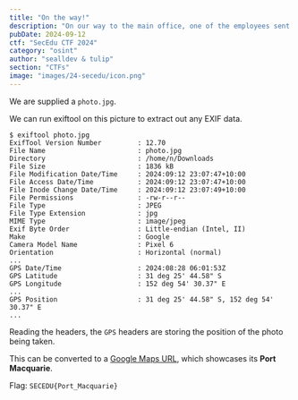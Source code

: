 ```yaml
---
title: "On the way!"
description: "On our way to the main office, one of the employees sent us this photo, telling us that we needed to stop by on our way down. But unfortunately, they forgot to tell us where this was. Nice. Where abouts was this photo taken? Wrap in `SECEDU{}`. If it's a city with one or more words, space with \"_\". \nHint: Don't forget to capitalise the city name"
pubDate: 2024-09-12
ctf: "SecEdu CTF 2024"
category: "osint"
author: "sealldev & tulip"
section: "CTFs"
image: "images/24-secedu/icon.png"
---
```




We are supplied a `photo.jpg`.

We can run exiftool on this picture to extract out any EXIF data.

```
$ exiftool photo.jpg
ExifTool Version Number         : 12.70
File Name                       : photo.jpg
Directory                       : /home/n/Downloads
File Size                       : 1836 kB
File Modification Date/Time     : 2024:09:12 23:07:47+10:00
File Access Date/Time           : 2024:09:12 23:07:47+10:00
File Inode Change Date/Time     : 2024:09:12 23:07:49+10:00
File Permissions                : -rw-r--r--
File Type                       : JPEG
File Type Extension             : jpg
MIME Type                       : image/jpeg
Exif Byte Order                 : Little-endian (Intel, II)
Make                            : Google
Camera Model Name               : Pixel 6
Orientation                     : Horizontal (normal)
...
GPS Date/Time                   : 2024:08:28 06:01:53Z
GPS Latitude                    : 31 deg 25' 44.58" S
GPS Longitude                   : 152 deg 54' 30.37" E
...
GPS Position                    : 31 deg 25' 44.58" S, 152 deg 54' 30.37" E
...
```

Reading the headers, the `GPS` headers are storing the position of the photo being taken.

This can be converted to a [Google Maps URL](https://www.google.com/maps/place/-31.42905,152.90843
), which showcases its **Port Macquarie**.

Flag: `SECEDU{Port_Macquarie}`